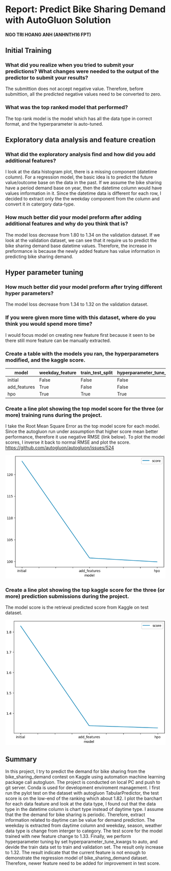 # Report: Predict Bike Sharing Demand with AutoGluon Solution
#### NGO TRI HOANG ANH (ANHNTH16 FPT)

## Initial Training
### What did you realize when you tried to submit your predictions? What changes were needed to the output of the predictor to submit your results?
The submittion does not accept negative value. Therefore, before submittion, all the predicted negative values need to be converted to zero.

### What was the top ranked model that performed?
The top rank model is the model which has all the data type in correct format, and the hyperparameter is auto-tuned.  

## Exploratory data analysis and feature creation
### What did the exploratory analysis find and how did you add additional features?
I look at the data histogram plot, there is a missing component (datetime column). 
For a regression model, the basic idea is to predict the future value/outcome base on the data in the past. If we assume the bike sharing have a period demand base on year, then the datetime column would have values imformation in it.
Since the datetime data is different for each row, I decided to extract only the the weekday component from the column and convert it in catergory data-type.

### How much better did your model preform after adding additional features and why do you think that is?
The model loss decrease from 1.80 to 1.34 on the validation dataset. 
If we look at the validation dataset, we can see that it require us to predict the bike sharing demand base datetime values. Therefore, the increase in preformance is because the newly added feature has value information in predicting bike sharing demand.

## Hyper parameter tuning
### How much better did your model preform after trying different hyper parameters?
The model loss decrease from 1.34 to 1.32 on the validation dataset. 

### If you were given more time with this dataset, where do you think you would spend more time?
I would focus model on creating new feature first because it seen to be there still more feature can be manually extracted.

### Create a table with the models you ran, the hyperparameters modified, and the kaggle score.
|model|weekday_feature|train_test_split|hyperparameter_tune_kwargs|score|
|--|--|--|--|--|
|initial|False|False|False|1.83|
|add_features|True|False|False|1.34|
|hpo|True|True|True|1.33|

### Create a line plot showing the top model score for the three (or more) training runs during the project.

I take the Root Mean Square Error as the top model score for each model.
Since the autogluon run under assumption that higher score mean better performance, therefore it use negative RMSE (link below).
To plot the model scores, I inverse it back to normal RMSE and plot the score.
https://github.com/autogluon/autogluon/issues/524

![model_train_score.png](img/model_train_score.png)

### Create a line plot showing the top kaggle score for the three (or more) prediction submissions during the project.

The model score is the retrieval predicted score from Kaggle on test dataset.

![model_test_score.png](img/model_test_score.png)

## Summary
In this project, I try to predict the demand for bike sharing from the bike_sharing_demand contest on Kaggle using automation machine learning package call autogluon.
The project is conducted on local PC and push to git server. Conda is used for development enviroment management.
I first run the pylot test on the dataset with autogluon TabularPredictor, the test score is on the low-end of the ranking which about 1.82.
I plot the barchart for each data feature and look at the data type, I found out that the data type in the datetime column is chart type instead of daytime type. 
I assume that the the demand for bike sharing is periodic. Therefore, extract information related to daytime can be value for demand prediction. 
The weekday is extracted from daytime column and weekday, season, weather data type is change from interger to category.
The test score for the model trained with new feature change to 1.33.
Finally, we perform hyperparameter tuning by set hyperparameter_tune_kwargs to auto, and devide the train data set to train and validation set.
The result only increase to 1.32.
The result indicate that the current feature is not enough to demonstrate the regression model of bike_sharing_demand dataset.
Therefore, newer feature need to be added for improvement in test score.

